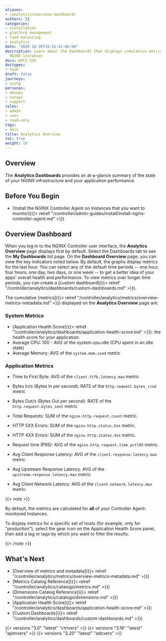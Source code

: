 ```yaml
---
aliases:
- /analytics/overview-dashboard/
authors: []
categories:
- installation
- platform management
- load balancing
- analytics
date: "2020-10-26T15:32:41-06:00"
description: Learn about the Dashboards that displays cumulative metrics for your
  NGINX Instances
docs: DOCS-528
doctypes:
- task
draft: false
journeys:
- using
personas:
- devops
- netops
- support
roles:
- admin
- user
- read-only
tags:
- docs
title: Analytics Overview
toc: true
weight: 10
---
```


## Overview

The **Analytics Dashboards** provides an at-a-glance summary of the state of your NGINX infrastructure and your application performance.

## Before You Begin

* [Install the NGINX Controller Agent on Instances that you want to monitor]({{< relref "/controller/admin-guides/install/install-nginx-controller-agent.md" >}})

## Overview Dashboard

When you log in to the NGINX Controller user interface, the **Analytics Overview** page displays first by default. Select the Dashboards tab to see the **My Dashboards** list page. On the **Dashboard Overview** page, you can view the key indicators noted below. By default, the graphs display metrics for the last hour. You can select any of the default time periods -- one hour, four hours, one day, two days, or one week -- to get a better idea of your apps' overall health and performance. To view metrics over longer time periods, you can create a [custom dashboard]({{< relref "/controller/analytics/dashboards/custom-dashboards.md" >}}).

The cumulative [metrics]({{< relref "/controller/analytics/metrics/overview-metrics-metadata.md" >}}) displayed on the **Analytics Overview** page are:

### System Metrics

* [Application Health Score]({{< relref "/controller/analytics/dashboards/application-health-score.md" >}}): the health score for your application.
* Average CPU: 100 - AVG of the system.cpu.idle (CPU spent in an idle state)
* Average Memory: AVG of the `system.mem.used` metric

### Application Metrics

* Time to First Byte: AVG of the `client.ttfb.latency.max` metric
* Bytes In/s (Bytes In per second): RATE of the `http.request.bytes_rcvd` metric
* Bytes Out/s (Bytes Out per second): RATE of the `http.request.bytes_sent` metric

* Total Requests: SUM of the `nginx.http.request.count` metric.
* HTTP 5XX Errors: SUM of the `nginx.http.status.5xx` metric.
* HTTP 4XX Errors: SUM of the `nginx.http.status.4xx` metric.
* Request time (P95): AVG of the `nginx.http.request.time.pctl95` metric.

* Avg Client Response Latency: AVG of the `client.response.latency.max` metric
* Avg Upstream Response Latency: AVG of the `upstream.response.latency.max` metric
* Avg Client Network Latency: AVG of the `client.network.latency.max` metric.

{{< note >}}

By default, the metrics are calculated for **all** of your Controller Agent-monitored Instances.

To display metrics for a specific set of hosts (for example, only for "production"), select the gear icon on the Application Health Score panel, then add a tag or tags by which you want to filter the results.

{{< /note >}}

## What's Next

* [Overview of metrics and metadata]({{< relref "/controller/analytics/metrics/overview-metrics-metadata.md" >}})
* [Metrics Catalog Reference]({{< relref "/controller/analytics/catalogs/metrics.md" >}})
* [Dimensions Catalog Reference]({{< relref "/controller/analytics/catalogs/dimensions.md" >}})
* [Application Health Score]({{< relref "/controller/analytics/dashboards/application-health-score.md" >}})
* [Custom Dashboards]({{< relref "/controller/analytics/dashboards/custom-dashboards.md" >}})

{{< versions "3.0" "latest" "ctrlvers" >}}
{{< versions "3.18" "latest" "apimvers" >}}
{{< versions "3.20" "latest" "adcvers" >}}